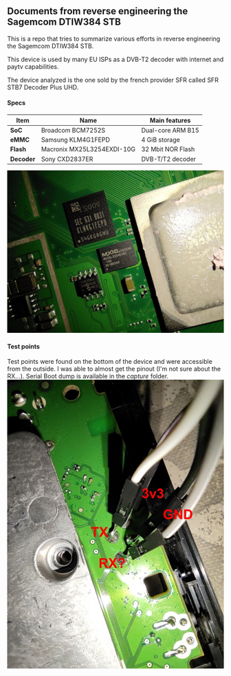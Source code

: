 ## Documents from reverse engineering the Sagemcom DTIW384 STB

This is a repo that tries to summarize various efforts in reverse engineering the Sagemcom DTIW384 STB.

This device is used by many EU ISPs as a DVB-T2 decoder with internet and paytv capabilities.

The device analyzed is the one sold by the french provider SFR called SFR STB7 Decoder Plus UHD.

#### Specs

| Item | Name | Main features |
| --- | --- | --- |
| **SoC** | Broadcom BCM7252S | Dual-core ARM B15 |
| **eMMC** | Samsung KLM4G1FEPD | 4 GiB storage |
| **Flash** | Macronix MX25L3254EXDI-10G | 32 Mbit NOR Flash |
| **Decoder** | Sony CXD2837ER | DVB-T/T2 decoder |
 
![eMMC and Flash](img/emmc.jpg)

#### Test points

Test points were found on the bottom of the device and were accessible from the outside.
I was able to almost get the pinout (I'm not sure about the RX...).
Serial Boot dump is available in the *capture* folder.
![Serial Pinout](img/serial_pins.jpg)
